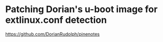 # Patching Dorian's u-boot image for extlinux.conf detection


https://github.com/DorianRudolph/pinenotes
